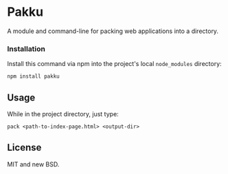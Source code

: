 Pakku
===

A module and command-line for packing web applications into a directory.

### Installation
Install this command via npm into the project's local
`node_modules` directory:

    npm install pakku

## Usage

While in the project directory, just type:

    pack <path-to-index-page.html> <output-dir>

## License
MIT and new BSD.
